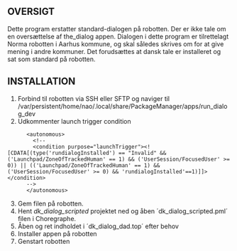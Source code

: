 ## OVERSIGT

Dette program erstatter standard-dialogen på robotten.
Der er ikke tale om en oversættelse af the_dialog appen.
Dialogen i dette program er tilrettelagt Norma robotten i Aarhus kommune, og skal således skrives om for at give mening i andre kommuner.
Det forudsættes at dansk tale er installeret og sat som standard på robotten.

## INSTALLATION

1. Forbind til robotten via SSH eller SFTP og naviger til /var/persistent/home/nao/.local/share/PackageManager/apps/run_dialog_dev
2. Udkommenter launch trigger condition
```
      <autonomous>
        <!--
        <condition purpose="launchTrigger"><![CDATA[(type('rundialogInstalled') == "Invalid" && ('Launchpad/ZoneOfTrackedHuman' == 1) && ('UserSession/FocusedUser' >= 0)) || (('Launchpad/ZoneOfTrackedHuman' == 1) && ('UserSession/FocusedUser' >= 0) && 'rundialogInstalled'==1)]]></condition>
      -->
      </autonomous>
```
3. Gem filen på robotten.
4. Hent _dk_dialog_scripted_ projektet ned og åben ´dk_dialog_scripted.pml´ filen i Choregraphe.
5. Åben og ret indholdet i ´dk_dialog_dad.top´ efter behov
6. Installer appen på robotten
7. Genstart robotten
